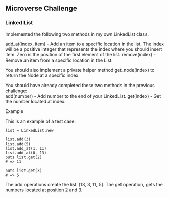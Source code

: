 ## Microverse Challenge

### Linked List  

Implemented the following two methods in my own LinkedList class.

add_at(index, item) - Add an item to a specific location in the list. The index will be a positive integer that represents the index where you should insert item. Zero is the position of the first element of the list. 
remove(index) - Remove an item from a specific location in the List.  

You should also implement a private helper method get_node(index) to return the Node at a specific index.  

You should have already completed these two methods in the previous challenge:  
add(number) - Add number to the end of your LinkedList. 
get(index) - Get the number located at index.  

Example  

This is an example of a test case:  

```
list = LinkedList.new

list.add(3)
list.add(5)
list.add_at(1, 11)
list.add_at(0, 13)
puts list.get(2)
# => 11

puts list.get(3)
# => 5
```

The add operations create the list: [13, 3, 11, 5]. The get operation, gets the numbers located at position 2 and 3.  
